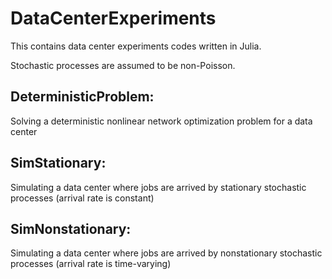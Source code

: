 # DataCenterExperiments
This contains data center experiments codes written in Julia. 

Stochastic processes are assumed to be non-Poisson.

## DeterministicProblem:
Solving a deterministic nonlinear network optimization problem for a data center

## SimStationary:
Simulating a data center where jobs are arrived by stationary stochastic processes (arrival rate is constant)

## SimNonstationary:
Simulating a data center where jobs are arrived by nonstationary stochastic processes (arrival rate is time-varying)
